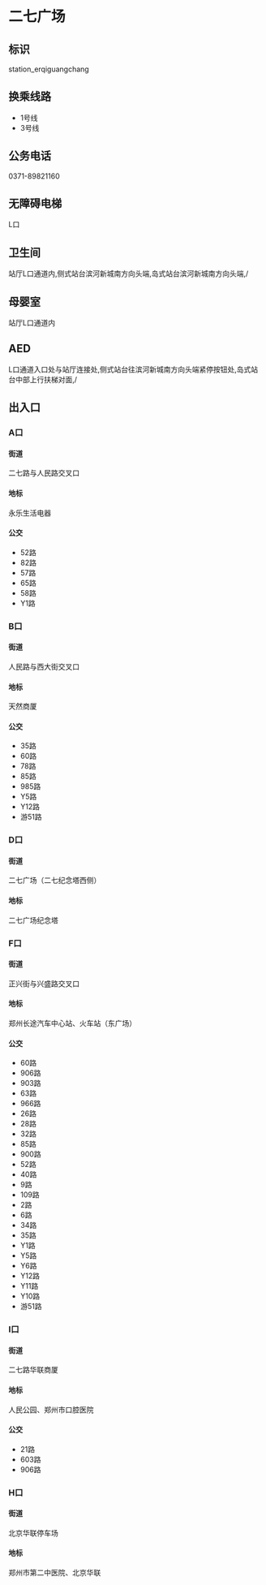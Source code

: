 # 二七广场

## 标识

station_erqiguangchang

## 换乘线路

- 1号线
- 3号线

## 公务电话

0371-89821160

## 无障碍电梯

L口

## 卫生间

站厅L口通道内,侧式站台滨河新城南方向头端,岛式站台滨河新城南方向头端,/

## 母婴室

站厅L口通道内

## AED

L口通道入口处与站厅连接处,侧式站台往滨河新城南方向头端紧停按钮处,岛式站台中部上行扶梯对面,/

## 出入口

### A口

#### 街道

二七路与人民路交叉口

#### 地标

永乐生活电器

#### 公交

- 52路
- 82路
- 57路
- 65路
- 58路
- Y1路

### B口

#### 街道

人民路与西大街交叉口

#### 地标

天然商厦

#### 公交

- 35路
- 60路
- 78路
- 85路
- 985路
- Y5路
- Y12路
- 游51路

### D口

#### 街道

二七广场（二七纪念塔西侧）

#### 地标

二七广场纪念塔

### F口

#### 街道

正兴街与兴盛路交叉口

#### 地标

郑州长途汽车中心站、火车站（东广场）

#### 公交

- 60路
- 906路
- 903路
- 63路
- 966路
- 26路
- 28路
- 32路
- 85路
- 900路
- 52路
- 40路
- 9路
- 109路
- 2路
- 6路
- 34路
- 35路
- Y1路
- Y5路
- Y6路
- Y12路
- Y11路
- Y10路
- 游51路

### I口

#### 街道

二七路华联商厦

#### 地标

人民公园、郑州市口腔医院

#### 公交

- 21路
- 603路
- 906路

### H口

#### 街道

北京华联停车场

#### 地标

郑州市第二中医院、北京华联

